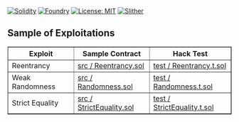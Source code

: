 [![Solidity](https://img.shields.io/badge/Solidity-0.8.30-red)](https://soliditylang.org)
[![Foundry](https://img.shields.io/badge/Foundry-0.2.0-blue)](https://getfoundry.sh)
[![License: MIT](https://img.shields.io/badge/License-MIT-yellow.svg)](https://opensource.org/licenses/MIT)
[![Slither](https://img.shields.io/badge/Static_Analysis-Slither-8A2BE2)](https://github.com/crytic/slither)

## Sample of Exploitations

<table border="1">
    <!------------------------------------------------------------------------------>
    <!--                                Topic Header                              -->
    <!------------------------------------------------------------------------------>
    <thead>
        <tr>
            <th> Exploit </th>
            <th> Sample Contract </th>
            <th> Hack Test </th>
        </tr>
    </thead>
    <!------------------------------------------------------------------------------>
    <!--                                 Topic Body                               -->
    <!------------------------------------------------------------------------------>
    <tbody>
        <tr>
            <td> Reentrancy </dt>
            <td> <a href="./src/Reentrancy.sol"> src / Reentrancy.sol </a> </td>
            <td> <a href="./test/Reentrancy.t.sol"> test / Reentrancy.t.sol </a> </td>
        </tr>
        <tr>
            <td> Weak Randomness </td>
            <td> <a href="./src/Randomness.sol"> src / Randomness.sol </a> </td>
            <td> <a href="./test/Randomness.t.sol"> test / Randomness.t.sol </a> </td>
        </tr>
        <tr>
            <td> Strict Equality </td>
            <td> <a href="./src/StrictEquality.sol"> src / StrictEquality.sol </a> </td>
            <td> <a href="./test/StrictEquality.t.sol"> test / StrictEquality.t.sol </a> </td>
        </tr>
    </tbody>
</table>